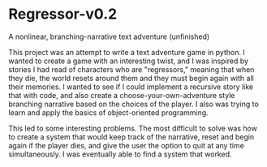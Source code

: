 # Regressor-v0.2
A nonlinear, branching-narrative text adventure (unfinished)

This project was an attempt to write a text adventure game in python. I wanted to create a game with an interesting twist, and I was inspired by stories I had read of characters who are "regressors," meaning that when they die, the world resets around them and they must begin again with all their memories. I wanted to see if I could implement a recursive story like that with code, and also create a choose-your-own-adventure style branching narrative based on the choices of the player. I also was trying to learn and apply the basics of object-oriented programming.

This led to some interesting problems. The most difficult to solve was how to create a system that would keep track of the narrative, reset and begin again if the player dies, and give the user the option to quit at any time simultaneously. I was eventually able to find a system that worked. 
